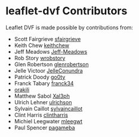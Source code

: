 leaflet-dvf Contributors
==================

Leaflet DVF is made possible by contributions from:

* Scott Fairgrieve [sfairgrieve](https://github.com/sfairgrieve)
* Keith Chew [keithchew](https://github.com/keithchew)
* Jeff Meadows [Jeff-Meadows](https://github.com/Jeff-Meadows)
* Rob Story [wrobstory](https://github.com/wrobstory)
* Glen Robertson [glenrobertson](https://github.com/glenrobertson)
* Jelle Victoor [JelleConundra](https://github.com/JelleConundra)
* Patrick Doody [go0ty](https://github.com/go0ty)
* Franck Tabary [franck34](https://github.com/franck34)
* [orakili](https://github.com/orakili)
* Matthew Sabol [Xal3ph](https://github.com/Xal3ph)
* Ulrich Lehner [ulrichson](https://github.com/ulrichson)
* Sylvain Caillot [sylvaincaillot](https://github.com/sylvaincaillot)
* Clint Harris [clintharris](https://github.com/clintharris)
* Michiel Leegwater [mleegwt](https://github.com/mleegwt)
* Paul Spencer [pagameba](https://github.com/pagameba)

